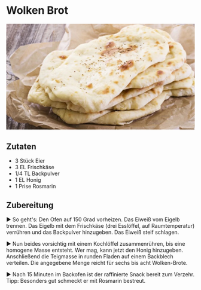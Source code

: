 # Wolken Brot
![alt text](img/WokenBrot.png)

## Zutaten		
- 3	Stück	Eier
- 3	EL	Frischkäse
- 1/4	TL	Backpulver
- 1	EL	Honig
- 1	Prise	Rosmarin

## Zubereitung
► So geht's: Den Ofen auf 150 Grad vorheizen. Das Eiweiß vom Eigelb trennen. Das Eigelb mit dem Frischkäse (drei Esslöffel, auf Raumtemperatur) verrühren und das Backpulver hinzugeben. Das Eiweiß steif schlagen.

► Nun beides vorsichtig mit einem Kochlöffel zusammenrühren, bis eine homogene Masse entsteht. Wer mag, kann jetzt den Honig hinzugeben. Anschließend die Teigmasse in runden Fladen auf einem Backblech verteilen. Die angegebene Menge reicht für sechs bis acht Wolken-Brote.

► Nach 15 Minuten im Backofen ist der raffinierte Snack bereit zum Verzehr. Tipp: Besonders gut schmeckt er mit Rosmarin bestreut.
